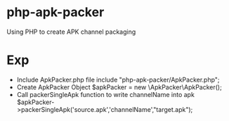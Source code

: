 # php-apk-packer
Using PHP to create APK channel packaging

# Exp

- Include ApkPacker.php file
include  "php-apk-packer/ApkPacker.php";
- Create ApkPacker Object
$apkPacker = new \ApkPacker\ApkPacker();
- Call packerSingleApk function to write channelName into apk
$apkPacker->packerSingleApk('source.apk','channelName',"target.apk");



